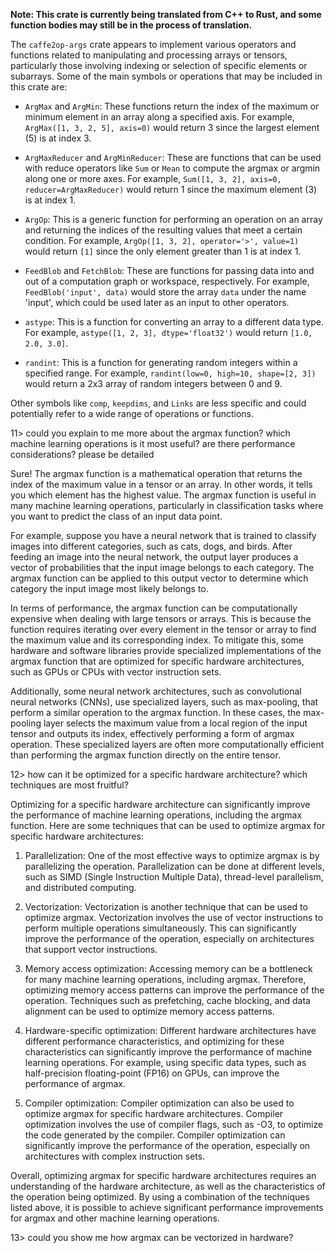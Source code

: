 **Note: This crate is currently being translated from C++ to Rust, and some function bodies may still be in the process of translation.**

The `caffe2op-args` crate appears to implement
various operators and functions related to
manipulating and processing arrays or tensors,
particularly those involving indexing or selection
of specific elements or subarrays. Some of the
main symbols or operations that may be included in
this crate are:

- `ArgMax` and `ArgMin`: These functions return
  the index of the maximum or minimum element in
  an array along a specified axis. For example,
  `ArgMax([1, 3, 2, 5], axis=0)` would return
  3 since the largest element (5) is at index 3.

- `ArgMaxReducer` and `ArgMinReducer`: These are
  functions that can be used with reduce operators
  like `Sum` or `Mean` to compute the argmax or
  argmin along one or more axes. For example,
  `Sum([1, 3, 2], axis=0, reducer=ArgMaxReducer)`
  would return 1 since the maximum element (3) is
  at index 1.

- `ArgOp`: This is a generic function for
  performing an operation on an array and
  returning the indices of the resulting values
  that meet a certain condition. For example,
  `ArgOp([1, 3, 2], operator='>', value=1)` would
  return `[1]` since the only element greater than
  1 is at index 1.

- `FeedBlob` and `FetchBlob`: These are functions
  for passing data into and out of a computation
  graph or workspace, respectively. For example,
  `FeedBlob('input', data)` would store the array
  `data` under the name 'input', which could be
  used later as an input to other operators.

- `astype`: This is a function for converting an
  array to a different data type. For example,
  `astype([1, 2, 3], dtype='float32')` would
  return `[1.0, 2.0, 3.0]`.

- `randint`: This is a function for generating
  random integers within a specified range. For
  example, `randint(low=0, high=10, shape=[2, 3])`
  would return a 2x3 array of random integers
  between 0 and 9.

Other symbols like `comp`, `keepdims`, and `Links`
are less specific and could potentially refer to
a wide range of operations or functions.

11> could you explain to me more about the argmax
function? which machine learning operations is it
most useful? are there performance considerations?
please be detailed

Sure! The argmax function is a mathematical
operation that returns the index of the maximum
value in a tensor or an array. In other words, it
tells you which element has the highest value. The
argmax function is useful in many machine learning
operations, particularly in classification tasks
where you want to predict the class of an input
data point.

For example, suppose you have a neural network
that is trained to classify images into different
categories, such as cats, dogs, and birds. After
feeding an image into the neural network, the
output layer produces a vector of probabilities
that the input image belongs to each category. The
argmax function can be applied to this output
vector to determine which category the input image
most likely belongs to.

In terms of performance, the argmax function can
be computationally expensive when dealing with
large tensors or arrays. This is because the
function requires iterating over every element in
the tensor or array to find the maximum value and
its corresponding index. To mitigate this, some
hardware and software libraries provide
specialized implementations of the argmax function
that are optimized for specific hardware
architectures, such as GPUs or CPUs with vector
instruction sets.

Additionally, some neural network architectures,
such as convolutional neural networks (CNNs), use
specialized layers, such as max-pooling, that
perform a similar operation to the argmax
function. In these cases, the max-pooling layer
selects the maximum value from a local region of
the input tensor and outputs its index,
effectively performing a form of argmax
operation. These specialized layers are often more
computationally efficient than performing the
argmax function directly on the entire tensor.

12> how can it be optimized for a specific
hardware architecture? which techniques are most
fruitful?

Optimizing for a specific hardware architecture
can significantly improve the performance of
machine learning operations, including the argmax
function. Here are some techniques that can be
used to optimize argmax for specific hardware
architectures:

1. Parallelization: One of the most effective ways
to optimize argmax is by parallelizing the
operation. Parallelization can be done at
different levels, such as SIMD (Single Instruction
Multiple Data), thread-level parallelism, and
distributed computing.

2. Vectorization: Vectorization is another
technique that can be used to optimize
argmax. Vectorization involves the use of vector
instructions to perform multiple operations
simultaneously. This can significantly improve the
performance of the operation, especially on
architectures that support vector instructions.

3. Memory access optimization: Accessing memory
can be a bottleneck for many machine learning
operations, including argmax. Therefore,
optimizing memory access patterns can improve the
performance of the operation. Techniques such as
prefetching, cache blocking, and data alignment
can be used to optimize memory access patterns.

4. Hardware-specific optimization: Different
hardware architectures have different performance
characteristics, and optimizing for these
characteristics can significantly improve the
performance of machine learning operations. For
example, using specific data types, such as
half-precision floating-point (FP16) on GPUs, can
improve the performance of argmax.

5. Compiler optimization: Compiler optimization
can also be used to optimize argmax for specific
hardware architectures. Compiler optimization
involves the use of compiler flags, such as -O3,
to optimize the code generated by the
compiler. Compiler optimization can significantly
improve the performance of the operation,
especially on architectures with complex
instruction sets.

Overall, optimizing argmax for specific hardware
architectures requires an understanding of the
hardware architecture, as well as the
characteristics of the operation being
optimized. By using a combination of the
techniques listed above, it is possible to achieve
significant performance improvements for argmax
and other machine learning operations.

13> could you show me how argmax can be vectorized
in hardware?
